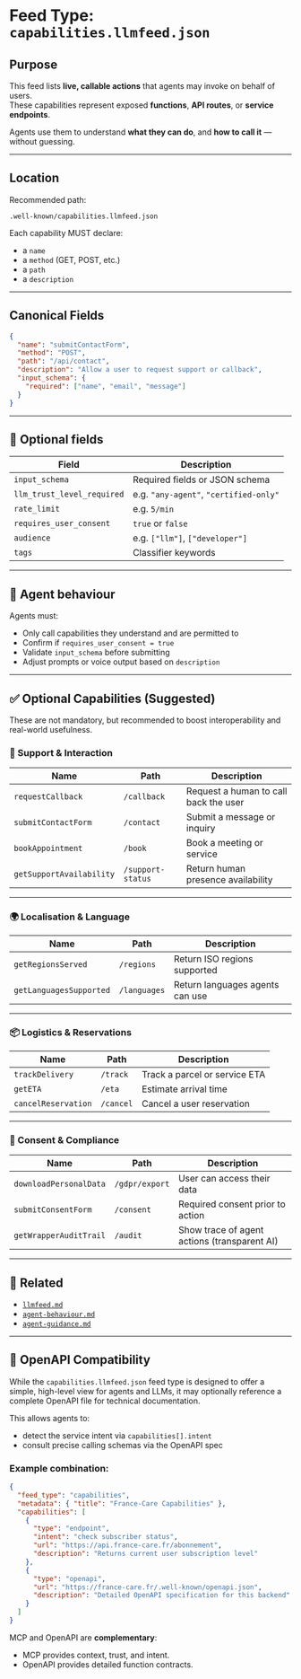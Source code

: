 # Feed Type: `capabilities.llmfeed.json`

## Purpose

This feed lists **live, callable actions** that agents may invoke on behalf of users.  
These capabilities represent exposed **functions**, **API routes**, or **service endpoints**.

Agents use them to understand **what they can do**, and **how to call it** — without guessing.

---

## Location

Recommended path:

```
.well-known/capabilities.llmfeed.json
```

Each capability MUST declare:

- a `name`
- a `method` (GET, POST, etc.)
- a `path`
- a `description`

---

## Canonical Fields

```json
{
  "name": "submitContactForm",
  "method": "POST",
  "path": "/api/contact",
  "description": "Allow a user to request support or callback",
  "input_schema": {
    "required": ["name", "email", "message"]
  }
}
```

---

## 🧩 Optional fields

| Field                   | Description |
|--------------------------|-------------|
| `input_schema`           | Required fields or JSON schema |
| `llm_trust_level_required` | e.g. `"any-agent"`, `"certified-only"` |
| `rate_limit`             | e.g. `5/min` |
| `requires_user_consent`  | `true` or `false` |
| `audience`               | e.g. `["llm"]`, `["developer"]` |
| `tags`                   | Classifier keywords |

---

## 🧠 Agent behaviour

Agents must:

- Only call capabilities they understand and are permitted to
- Confirm if `requires_user_consent = true`
- Validate `input_schema` before submitting
- Adjust prompts or voice output based on `description`

---

## ✅ Optional Capabilities (Suggested)

These are not mandatory, but recommended to boost interoperability and real-world usefulness.

### 🤝 Support & Interaction

| Name                | Path        | Description |
|---------------------|-------------|-------------|
| `requestCallback`   | `/callback` | Request a human to call back the user |
| `submitContactForm` | `/contact`  | Submit a message or inquiry |
| `bookAppointment`   | `/book`     | Book a meeting or service |
| `getSupportAvailability` | `/support-status` | Return human presence availability |

---

### 🌍 Localisation & Language

| Name                   | Path        | Description |
|------------------------|-------------|-------------|
| `getRegionsServed`     | `/regions`  | Return ISO regions supported |
| `getLanguagesSupported`| `/languages`| Return languages agents can use |

---

### 📦 Logistics & Reservations

| Name                | Path           | Description |
|---------------------|----------------|-------------|
| `trackDelivery`     | `/track`       | Track a parcel or service ETA |
| `getETA`            | `/eta`         | Estimate arrival time |
| `cancelReservation` | `/cancel`      | Cancel a user reservation |

---

### 🔐 Consent & Compliance

| Name                      | Path         | Description |
|---------------------------|--------------|-------------|
| `downloadPersonalData`    | `/gdpr/export`| User can access their data |
| `submitConsentForm`       | `/consent`    | Required consent prior to action |
| `getWrapperAuditTrail`    | `/audit`      | Show trace of agent actions (transparent AI) |

---

## 📎 Related

- [`llmfeed.md`](./llmfeed.md)
- [`agent-behaviour.md`](./agent-behaviour.md)
- [`agent-guidance.md`](./agent-guidance.md)

---

## 🧠 OpenAPI Compatibility

While the `capabilities.llmfeed.json` feed type is designed to offer a simple, high-level view for agents and LLMs, it may optionally reference a complete OpenAPI file for technical documentation.

This allows agents to:
- detect the service intent via `capabilities[].intent`
- consult precise calling schemas via the OpenAPI spec

### Example combination:

```json
{
  "feed_type": "capabilities",
  "metadata": { "title": "France-Care Capabilities" },
  "capabilities": [
    {
      "type": "endpoint",
      "intent": "check subscriber status",
      "url": "https://api.france-care.fr/abonnement",
      "description": "Returns current user subscription level"
    },
    {
      "type": "openapi",
      "url": "https://france-care.fr/.well-known/openapi.json",
      "description": "Detailed OpenAPI specification for this backend"
    }
  ]
}
```

MCP and OpenAPI are **complementary**:
- MCP provides context, trust, and intent.
- OpenAPI provides detailed function contracts.

